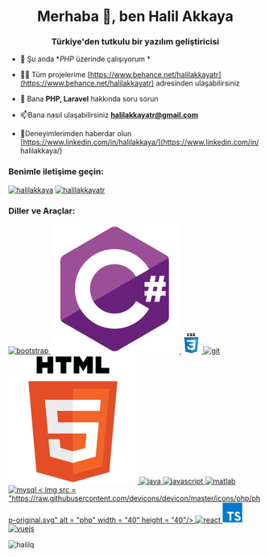 <h1 align="center">Merhaba 👋, ben Halil Akkaya</h1>
<h3 align="center">Türkiye'den tutkulu bir yazılım geliştiricisi</h3>

- 🔭 Şu anda **PHP* üzerinde çalışıyorum *

- 👨‍💻 Tüm projelerime [https://www.behance.net/halilakkayatr](https://www.behance.net/halilakkayatr) adresinden ulaşabilirsiniz

- 💬 Bana **PHP, Laravel** hakkında soru sorun

- 📫Bana nasıl ulaşabilirsiniz **halilakkayatr@gmail.com**

- 📄Deneyimlerimden haberdar olun [https://www.linkedin.com/in/halilakkaya/](https://www.linkedin.com/in/ halilakkaya/)

<h3 align="left">Benimle iletişime geçin:</h3>
<p align="left">
<a href="https://linkedin.com/in/halilakkaya" target="blank"> <img align = "center" src = "https://raw.githubusercontent.com/rahuldkjain/github-profile-readme-generator/master/src/images/icons/Social/linked-in-alt.svg" alt= "halilakkaya" height = "30" genişlik = "40" /></a>
<a href = "https://www.behance.net/halilakkayatr" target = "blank"><img align = "center" src ="https://raw.githubusercontent.com/rahuldkjain/github-profile-readme-generator/master/src/images/icons/Social/behance.svg" alt = "halilakkayatr" height = "30" genişlik = "40 " /></a>
</p>

<h3 align="left">Diller ve Araçlar:</h3>
<p align = "left"> <a href = "https://getbootstrap.com" target = "_blank" rel = "noreferrer"> <img src = "https://raw.githubusercontent.com/devicons/devicon /master/icons/bootstrap/bootstrap-plain-wordmark.svg" alt = "bootstrap" width = "40" height = "40"/> </a> <a href = "https://www.w3schools.com /cs/" target = "_blank" rel = "noreferrer"> <img src = "https://raw.githubusercontent.com/devicons/devicon/master/icons/csharp/csharp-original.svg" alt = "csharp " genişlik = "40" yükseklik = "40"/> </a> <a href = "https://www.w3schools.com/css/" target = "_blank" rel = "noreferrer"> <img src= "https://raw.githubusercontent.com/devicons/devicon/master/icons/css3/css3-original-wordmark.svg" alt = "css3" width = "40" height = "40"/> </a> <a href = "https://git-scm.com/" target = "_blank" rel = "noreferrer"> <img src = "https://www.vectorlogo.zone/logos/git-scm/git- scm-icon.svg" alt = "git" width = "40" height = "40"/> </a> <a href = "https://www.w3.org/html/" target = "_blank" rel = "noreferrer"> <img src = "https://raw.githubusercontent.com/devicons/devicon/master/icons/html5/html5-original-wordmark.svg" alt = "html5" genişlik = "40" yükseklik ="40"/> </a> <a href = "https://www.java.com" target = "_blank" rel = "noreferrer"> <img src = "https://raw.githubusercontent.com /devicons/devicon/master/icons/java/java-original.svg" alt = "java" width = "40" height = "40"/> </a> <a href = "https://developer.mozilla .org/en-US/docs/Web/JavaScript" target = "_blank" rel = "noreferrer"> <img src = "https://raw.githubusercontent.com/devicons/devicon/master/icons/javascript/javascript -original.svg" alt = "javascript" width = "40" height = "40"/> </a> <a href = "https://www.mathworks.com/" target = "_blank" rel = " noreferrer"> <img src = "https://upload.wikimedia.org/wikipedia/commons/2/21/Matlab_Logo.png" alt = "matlab" width = "40" height = "40"/> </a > <a href = "https://www.mysql.com/" target = "_blank" rel = "noreferrer"> <img src = "https://raw.githubusercontent.com/devicons/devicon/master/icons /mysql/mysql-orijinal-kelime işareti.svg" alt = "mysql" width = "40" height = "40"/> </a> <a href = "https://www.php.net" target = "_blank" rel = "noreferrer"> < img src = "https://raw.githubusercontent.com/devicons/devicon/master/icons/php/php-original.svg" alt = "php" width = "40" height = "40"/> </a > <a href = "https://reactjs.org/" target = "_blank" rel = "noreferrer"> <img src = "https://raw.githubusercontent.com/devicons/devicon/master/icons/react /react-original-wordmark.svg" alt = "react" width = "40" height = "40"/> </a> <a href = "https://www.typescriptlang.org/" target = "_blank " rel = "noreferrer"> <img src = "https://raw.githubusercontent.com/devicons/devicon/master/icons/typescript/typescript-original.svg" alt = "typescript" width = "40" yükseklik = "40"/> </a> <a href = "https://vuejs.org/" target = "_blank" rel = "noreferrer"> <img src = "https://raw.githubusercontent.com/devicons /devicon/master/icons/vuejs/vuejs-original-wordmark.svg" alt = "vuejs" width = "40" height = "40"/> </a> </p>

<p><img align = "center" src = "https://github-readme-stats.vercel.app/api/top-langs?username=halilq&show_icons=true&locale=en&layout=compact" alt = "halilq" /> </p>


